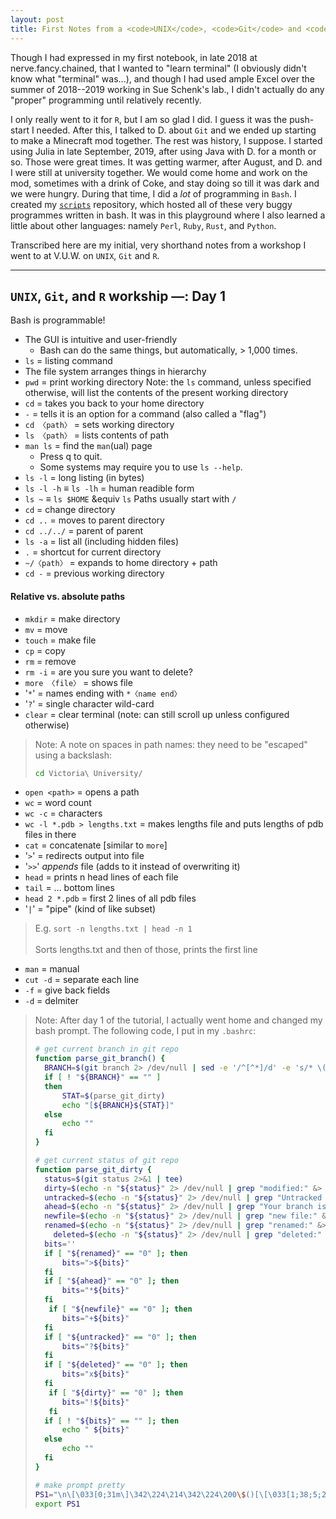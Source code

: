 ```yaml
---
layout: post
title: First Notes from a <code>UNIX</code>, <code>Git</code> and <code>R</code> Workshop
---
```


Though I had expressed in my first notebook, in late 2018 at nerve.fancy.chained, that I wanted to "learn terminal" (I obviously didn't know what "terminal" was...), and though I had used ample Excel over the summer of 2018--2019 working in Sue Schenk's lab., I didn't actually do any "proper" programming until relatively recently.

I only really went to it for <code>R</code>, but I am so glad I did.  I guess it was the push-start I needed.  After this, I talked to D. about <code>Git</code> and we ended up starting to make a Minecraft mod together.  The rest was history, I suppose.  I started using Julia in late September, 2019, after using Java with D. for a month or so.  Those were great times.  It was getting warmer, after August, and D. and I were still at university together.  We would come home and work on the mod, sometimes with a drink of Coke, and stay doing so till it was dark and we were hungry.  During that time, I did a <i>lot</i> of programming in <code>Bash</code>.  I created my [<code>scripts</code>](https://github.com/jakewilliami/scripts.git/) repository, which hosted all of these very buggy programmes written in bash.  It was in this playground where I also learned a little about other languages: namely <code>Perl</code>, <code>Ruby</code>, <code>Rust</code>, and <code>Python</code>.

Transcribed here are my initial, very shorthand notes from a workshop I went to at V.U.W. on <code>UNIX</code>, <code>Git</code>  and <code>R</code>.

---
## <code>UNIX</code>, <code>Git</code>, and <code>R</code> workship &mdash;: Day 1

Bash is programmable!
  - The GUI is intuitive and user-friendly
     - Bash can do the same things, but automatically, > 1,000 times.
  - <code>ls</code> = listing command
  - The file system arranges things in hierarchy
  - <code>pwd</code> = print working directory
Note: the <code>ls</code> command, unless specified otherwise, will list the contents of the present working directory
  - <code>cd</code> = takes you back to your home directory
  - <code>-</code> = tells it is an option for a command (also called a "flag")
  - <code>cd &#x3008;path&#x3009;</code> = sets working directory
  - <code>ls &#x3008;path&#x3009;</code> = lists contents of path
  - <code>man ls</code> = find the <code>man</code>(ual) page
    - Press q to quit.
    - Some systems may require you to use <code>ls --help</code>.
  - <code>ls -l</code> = long listing (in bytes)
  - <code>ls -l -h</code> &equiv; <code>ls -lh</code> = human readible form
  - <code>ls ~</code> &equiv; <code>ls $HOME</code> &equiv <code>ls</code>
Paths usually start with <code>/</code>
  - <code>cd</code> = change directory
  - <code>cd ..</code> = moves to parent directory
  - <code>cd ../../</code> = parent of parent
  - <code>ls -a</code> = list all (including hidden files)
  - <code>.</code> = shortcut for current directory
  - <code>~/&#x3008;path&#x3009;</code> = expands to home directory + path
  - <code>cd -</code> = previous working directory

#### Relative vs. absolute paths
  - <code>mkdir</code> = make directory
  - <code>mv</code> = move
  - <code>touch</code> = make file
  - <code>cp</code> = copy
  - <code>rm</code> = remove
  - <code>rm -i</code> = are you sure you want to delete?
  - <code>more &#x3008;file&#x3009;</code> = shows file
  - '<code>&ast;</code>' = names ending with <code>&ast;&#x3008;name end&#x3009;</code>
  - '<code>?</code>' = single character wild-card
  - <code>clear</code> = clear terminal (note: can still scroll up unless configured otherwise)

> Note:
> A note on spaces in path names: they need to be "escaped" using a backslash:
> ```bash
> cd Victoria\ University/
> ```

  - <code>open &lt;path&gt;</code> = opens a path
  - <code>wc</code> = word count
  - <code>wc -c</code> = characters
  - <code>wc -l &ast;.pdb > lengths.txt</code> = makes lengths file and puts lengths of pdb files in there
  - <code>cat</code> = concatenate [similar to <code>more</code>]
  - '<code>&gt;</code>' = redirects output into file
  - '<code>&gt;&gt;</code>' _appends_ file (adds to it instead of overwriting it)
  - <code>head</code> = prints n head lines of each file
  - <code>tail</code> = ... bottom lines
  - <code>head 2 &ast;.pdb</code> = first 2 lines of all pdb files
  - '<code>|</code>' = "pipe" (kind of like subset)

> E.g.
> <code>sort -n lengths.txt | head -n 1</code><br></br>
> Sorts lengths.txt and then of those, prints the first line

  - <code>man</code> = manual
  - <code>cut -d</code> = separate each line
  - <code>-f</code> = give back fields
  - <code>-d</code> = delmiter

> Note:
> After day 1 of the tutorial, I actually went home and changed my bash prompt.  The following code, I put in my `.bashrc`:
> ```bash
> # get current branch in git repo
> function parse_git_branch() {
> 	BRANCH=$(git branch 2> /dev/null | sed -e '/^[^*]/d' -e 's/* \(.*\)/\1/')
> 	if [ ! "${BRANCH}" == "" ]
> 	then
> 		STAT=$(parse_git_dirty)
> 		echo "[${BRANCH}${STAT}]"
> 	else
> 		echo ""
> 	fi
> }
>
> # get current status of git repo
> function parse_git_dirty {
> 	status=$(git status 2>&1 | tee)
> 	dirty=$(echo -n "${status}" 2> /dev/null | grep "modified:" &> /dev/null; echo "$?")
> 	untracked=$(echo -n "${status}" 2> /dev/null | grep "Untracked files" &> /dev/null; echo "$?")
> 	ahead=$(echo -n "${status}" 2> /dev/null | grep "Your branch is ahead of" &> /dev/null; echo "$?")
> 	newfile=$(echo -n "${status}" 2> /dev/null | grep "new file:" &> /dev/null; echo "$?")
> 	renamed=$(echo -n "${status}" 2> /dev/null | grep "renamed:" &> /dev/null; echo "$?")
>	  deleted=$(echo -n "${status}" 2> /dev/null | grep "deleted:" &> /dev/null; echo "$?")
>   bits=''
> 	if [ "${renamed}" == "0" ]; then
> 		bits=">${bits}"
> 	fi
> 	if [ "${ahead}" == "0" ]; then
> 		bits="*${bits}"
> 	fi
>	 if [ "${newfile}" == "0" ]; then
> 		bits="+${bits}"
> 	fi
> 	if [ "${untracked}" == "0" ]; then
> 		bits="?${bits}"
> 	fi
> 	if [ "${deleted}" == "0" ]; then
> 		bits="x${bits}"
> 	fi
>	 if [ "${dirty}" == "0" ]; then
> 		bits="!${bits}"
>	 fi
> 	if [ ! "${bits}" == "" ]; then
> 		echo " ${bits}"
> 	else
> 		echo ""
> 	fi
> }
>
> # make prompt pretty
> PS1="\n\[\033[0;31m\]\342\224\214\342\224\200\$()[\[\033[1;38;5;2m\]\u\[\033[0;1m\]@\033[1;33m\]\h: \[\033[1;34m\]\W\[\033[1;33m\]\[\033[0;31m\]]\[\033[0;32m\] \[\033[1;33m\]\`parse_git_branch\`\[\033[0;31m\]\n\[\033[0;31m\]\342\224\224\342\224\200\342\224\200\342\225\274 \[\033[0;1m\]\$\[\033[0;38m\] "
> export PS1
> ```


